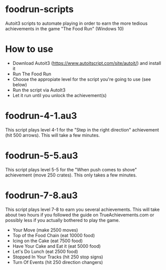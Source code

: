 # foodrun-scripts
Autoit3 scripts to automate playing in order to earn the more tedious achievements in the game "The Food Run" (Windows 10)

# How to use

- Download Autoit3 (https://www.autoitscript.com/site/autoit/) and install it
- Run The Food Run
- Choose the appropiate level for the script you're going to use (see below)
- Run the script via AutoIt3
- Let it run until you unlock the achievement(s)

# foodrun-4-1.au3

This script plays level 4-1 for the "Step in the right direction" achievement (hit 500 arrows). This will take a few minutes.

# foodrun-5-5.au3

This script plays level 5-5 for the "When push comes to shove" achievement (move 250 crates). This only takes a few minutes.

# foodrun-7-8.au3

This script plays level 7-8 to earn you several achievements. This will take about two hours if you followed the guide on TrueAchievements.com or possibly less if you actually bothered to play the game.

- Your Move (make 2500 moves)
- Top of the Food Chain (eat 10000 food)
- Icing on the Cake (eat 7500 food)
- Have Your Cake and Eat it (eat 5000 food)
- Let's Do Lunch (eat 2500 food)
- Stopped In Your Tracks (hit 250 stop signs)
- Turn Of Events (hit 250 direction changers)
